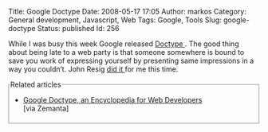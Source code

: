 Title: Google Doctype
Date: 2008-05-17 17:05
Author: markos
Category: General development, Javascript, Web
Tags: Google, Tools
Slug: google-doctype
Status: published
Id: 256

<div>
 <p>
  While I was busy this week Google released
  <a href="http://code.google.com/doctype/" title="Link to Google Doctype website">
   Doctype
  </a>
  . The good thing about being late to a web party is that someone somewhere is bound to save you work of expressing yourself by presenting same impressions in a way you couldn’t. John Resig
  <a href="http://ejohn.org/blog/google-doctype/">
   did it
  </a>
  for me this time.
 </p>
 <fieldset class="zemanta-related" style="margin: 0.5em 0pt 1em; padding: 0pt;">
  <legend class="zemanta-title">
   Related articles
  </legend>
  <ul class="zemanta-article-ul" style="margin: 1em 0pt 1.5em; padding: 0pt;">
   <li class="zemanta-article" style="margin: 0.5em 2em;">
    <a href="http://googlesystem.blogspot.com/2008/05/google-doctype-encyclopedia-for-web.html" target="_blank" title="Open in new window">
     Google Doctype, an Encyclopedia for Web Developers
    </a>
    [via Zemanta]
   </li>
  </ul>
 </fieldset>
</div>
